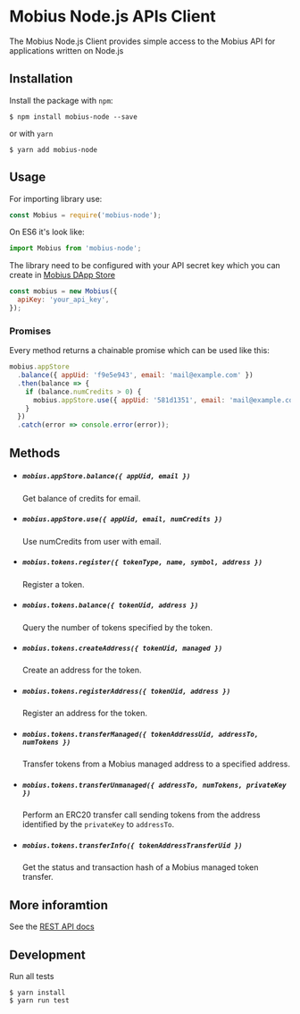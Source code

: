 # Mobius Node.js APIs Client

The Mobius Node.js Client provides simple access to the Mobius API for applications written on Node.js

## Installation

Install the package with `npm`:
```
$ npm install mobius-node --save
```
or with `yarn`
```
$ yarn add mobius-node
```

## Usage

For importing library use:
```js
const Mobius = require('mobius-node');
```
On ES6 it's look like:
```js
import Mobius from 'mobius-node';
```

The library need to be configured with your API secret key which you can create in [Mobius DApp Store](https://beta.mobius.network/store/developer)
```js
const mobius = new Mobius({
  apiKey: 'your_api_key',
});
```

### Promises

Every method returns a chainable promise which can be used like this:

```js
mobius.appStore
  .balance({ appUid: 'f9e5e943', email: 'mail@example.com' })
  .then(balance => {
    if (balance.numCredits > 0) {
      mobius.appStore.use({ appUid: '581d1351', email: 'mail@example.com', numCredits: 1 });
    }
  })
  .catch(error => console.error(error));
```

## Methods

- ##### `mobius.appStore.balance({ appUid, email })`
  Get balance of credits for email.

- ##### `mobius.appStore.use({ appUid, email, numCredits })`
  Use numCredits from user with email.

- ##### `mobius.tokens.register({ tokenType, name, symbol, address })`
  Register a token.

- ##### `mobius.tokens.balance({ tokenUid, address })`
  Query the number of tokens specified by the token.

- ##### `mobius.tokens.createAddress({ tokenUid, managed })`
  Create an address for the token.

- ##### `mobius.tokens.registerAddress({ tokenUid, address })`
  Register an address for the token.

- ##### `mobius.tokens.transferManaged({ tokenAddressUid, addressTo, numTokens })`
  Transfer tokens from a Mobius managed address to a specified address.

- ##### `mobius.tokens.transferUnmanaged({ addressTo, numTokens, privateKey })`
  Perform an ERC20 transfer call sending tokens from the address identified by the `privateKey` to `addressTo`.

- ##### `mobius.tokens.transferInfo({ tokenAddressTransferUid })`
  Get the status and transaction hash of a Mobius managed token transfer.


## More inforamtion

See the [REST API docs](https://mobius.network/docs/)

## Development

Run all tests

```
$ yarn install
$ yarn run test
```
